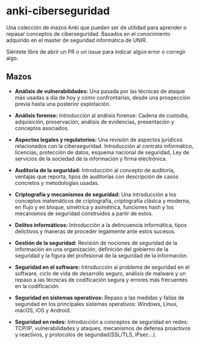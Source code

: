 # anki-ciberseguridad
 Una colección de mazos Anki que pueden ser de utilidad para aprender o repasar conceptos de ciberseguridad. Basados en el conocimiento adquirido en el master de seguridad informática de UNIR.

Siéntete libre de abrir un PR o un issue para indicar algún error o corregir algo.

## Mazos


- **Análisis de vulnerabilidades:** Una pasada por las técnicas de ataque más usadas a día de hoy y cómo confrontarlas, desde una prospección previa hasta una posterior explotación. 

- **Análisis forense:** Introducción al análisis forense: Cadena de custodia, adquisición, preservación, análisis de evidencias, presentación y conceptos asociados.

- **Aspectos legales y regulatorios:** Una revisión de aspectos jurídicos relacionados con la ciberseguridad. Introducción al contrato informático, licencias, protección de datos, esquema nacional de seguridad, Ley de servicios de la sociedad de la información y firma electrónica.

- **Auditoría de la seguridad:** Introducción al concepto de auditoría, ventajas que reporta, tipos de auditorías con descripción de casos concretos y metodologías usadas.

- **Criptografía y mecanismos de seguridad:** Una introducción a los conceptos matemáticos de criptografía, criptografía clásica y moderna, en flujo y en bloque, simétrica y asimétrica, funciones hash y los mecanismos de seguridad construidos a partir de estos.

- **Delitos informáticos:** Introducción a la delincuencia informática, tipos delictivos y maneras de proceder legalmente ante estos sucesos.

- **Gestión de la seguridad:** Revisión de nociones de seguridad de la información en una organización, definición del gobierno de la seguridad y la figura del profesional de la seguridad de la información.

- **Seguridad en el software:** Introducción al problema de seguridad en el software, ciclo de vida de desarrollo seguro, análisis de malware y un repaso a las técnicas de codificación segura y errores más frecuentes en la codificación.

- **Seguridad en sistemas operativos:** Repaso a las medidas y fallas de seguridad en los principales sistemas operativos: Windows, Linux, macOS, iOS y Android.

- **Seguridad en redes:** Introducción a conceptos de seguridad en redes: TCP/IP, vulnerabilidades y ataques, mecanismos de defensa proactivos y reactivos, y protocolos de seguridad(SSL/TLS, IPsec...).
